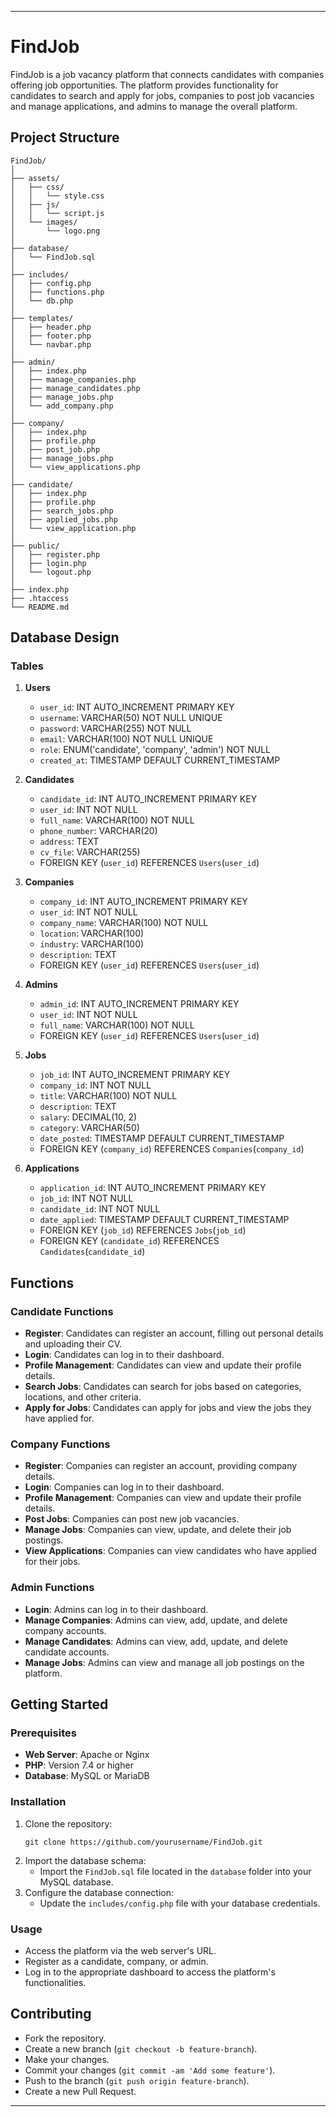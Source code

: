 

---

# FindJob

FindJob is a job vacancy platform that connects candidates with companies offering job opportunities. The platform provides functionality for candidates to search and apply for jobs, companies to post job vacancies and manage applications, and admins to manage the overall platform.

## Project Structure

```
FindJob/
│
├── assets/
│   ├── css/
│   │   └── style.css
│   ├── js/
│   │   └── script.js
│   └── images/
│       └── logo.png
│
├── database/
│   └── FindJob.sql
│
├── includes/
│   ├── config.php
│   ├── functions.php
│   └── db.php
│
├── templates/
│   ├── header.php
│   ├── footer.php
│   └── navbar.php
│
├── admin/
│   ├── index.php
│   ├── manage_companies.php
│   ├── manage_candidates.php
│   ├── manage_jobs.php
│   └── add_company.php
│
├── company/
│   ├── index.php
│   ├── profile.php
│   ├── post_job.php
│   ├── manage_jobs.php
│   └── view_applications.php
│
├── candidate/
│   ├── index.php
│   ├── profile.php
│   ├── search_jobs.php
│   ├── applied_jobs.php
│   └── view_application.php
│
├── public/
│   ├── register.php
│   ├── login.php
│   └── logout.php
│
├── index.php
├── .htaccess
└── README.md
```

## Database Design

### Tables

1. **Users**
    - `user_id`: INT AUTO_INCREMENT PRIMARY KEY
    - `username`: VARCHAR(50) NOT NULL UNIQUE
    - `password`: VARCHAR(255) NOT NULL
    - `email`: VARCHAR(100) NOT NULL UNIQUE
    - `role`: ENUM('candidate', 'company', 'admin') NOT NULL
    - `created_at`: TIMESTAMP DEFAULT CURRENT_TIMESTAMP

2. **Candidates**
    - `candidate_id`: INT AUTO_INCREMENT PRIMARY KEY
    - `user_id`: INT NOT NULL
    - `full_name`: VARCHAR(100) NOT NULL
    - `phone_number`: VARCHAR(20)
    - `address`: TEXT
    - `cv_file`: VARCHAR(255)
    - FOREIGN KEY (`user_id`) REFERENCES `Users`(`user_id`)

3. **Companies**
    - `company_id`: INT AUTO_INCREMENT PRIMARY KEY
    - `user_id`: INT NOT NULL
    - `company_name`: VARCHAR(100) NOT NULL
    - `location`: VARCHAR(100)
    - `industry`: VARCHAR(100)
    - `description`: TEXT
    - FOREIGN KEY (`user_id`) REFERENCES `Users`(`user_id`)

4. **Admins**
    - `admin_id`: INT AUTO_INCREMENT PRIMARY KEY
    - `user_id`: INT NOT NULL
    - `full_name`: VARCHAR(100) NOT NULL
    - FOREIGN KEY (`user_id`) REFERENCES `Users`(`user_id`)

5. **Jobs**
    - `job_id`: INT AUTO_INCREMENT PRIMARY KEY
    - `company_id`: INT NOT NULL
    - `title`: VARCHAR(100) NOT NULL
    - `description`: TEXT
    - `salary`: DECIMAL(10, 2)
    - `category`: VARCHAR(50)
    - `date_posted`: TIMESTAMP DEFAULT CURRENT_TIMESTAMP
    - FOREIGN KEY (`company_id`) REFERENCES `Companies`(`company_id`)

6. **Applications**
    - `application_id`: INT AUTO_INCREMENT PRIMARY KEY
    - `job_id`: INT NOT NULL
    - `candidate_id`: INT NOT NULL
    - `date_applied`: TIMESTAMP DEFAULT CURRENT_TIMESTAMP
    - FOREIGN KEY (`job_id`) REFERENCES `Jobs`(`job_id`)
    - FOREIGN KEY (`candidate_id`) REFERENCES `Candidates`(`candidate_id`)

## Functions

### Candidate Functions
- **Register**: Candidates can register an account, filling out personal details and uploading their CV.
- **Login**: Candidates can log in to their dashboard.
- **Profile Management**: Candidates can view and update their profile details.
- **Search Jobs**: Candidates can search for jobs based on categories, locations, and other criteria.
- **Apply for Jobs**: Candidates can apply for jobs and view the jobs they have applied for.

### Company Functions
- **Register**: Companies can register an account, providing company details.
- **Login**: Companies can log in to their dashboard.
- **Profile Management**: Companies can view and update their profile details.
- **Post Jobs**: Companies can post new job vacancies.
- **Manage Jobs**: Companies can view, update, and delete their job postings.
- **View Applications**: Companies can view candidates who have applied for their jobs.

### Admin Functions
- **Login**: Admins can log in to their dashboard.
- **Manage Companies**: Admins can view, add, update, and delete company accounts.
- **Manage Candidates**: Admins can view, add, update, and delete candidate accounts.
- **Manage Jobs**: Admins can view and manage all job postings on the platform.

## Getting Started

### Prerequisites
- **Web Server**: Apache or Nginx
- **PHP**: Version 7.4 or higher
- **Database**: MySQL or MariaDB

### Installation
1. Clone the repository:
    ```
    git clone https://github.com/yourusername/FindJob.git
    ```
2. Import the database schema:
    - Import the `FindJob.sql` file located in the `database` folder into your MySQL database.
3. Configure the database connection:
    - Update the `includes/config.php` file with your database credentials.

### Usage
- Access the platform via the web server's URL.
- Register as a candidate, company, or admin.
- Log in to the appropriate dashboard to access the platform's functionalities.

## Contributing
- Fork the repository.
- Create a new branch (`git checkout -b feature-branch`).
- Make your changes.
- Commit your changes (`git commit -am 'Add some feature'`).
- Push to the branch (`git push origin feature-branch`).
- Create a new Pull Request.


---

